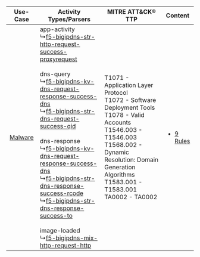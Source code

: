 |    Use-Case    | Activity Types/Parsers    | MITRE ATT&CK® TTP    | Content    |
|:----:| ---- | ---- | ---- |
| [Malware](../../../UseCases/uc_malware.md) |  app-activity<br> ↳[f5-bigipdns-str-http-request-success-proxyrequest](Ps/pC_f5bigipdnsstrhttprequestsuccessproxyrequest.md)<br><br> dns-query<br> ↳[f5-bigipdns-kv-dns-request-response-success-dns](Ps/pC_f5bigipdnskvdnsrequestresponsesuccessdns.md)<br> ↳[f5-bigipdns-str-dns-request-success-qid](Ps/pC_f5bigipdnsstrdnsrequestsuccessqid.md)<br><br> dns-response<br> ↳[f5-bigipdns-kv-dns-request-response-success-dns](Ps/pC_f5bigipdnskvdnsrequestresponsesuccessdns.md)<br> ↳[f5-bigipdns-str-dns-response-success-rcode](Ps/pC_f5bigipdnsstrdnsresponsesuccessrcode.md)<br> ↳[f5-bigipdns-str-dns-response-success-to](Ps/pC_f5bigipdnsstrdnsresponsesuccessto.md)<br><br> image-loaded<br> ↳[f5-bigipdns-mix-http-request-http](Ps/pC_f5bigipdnsmixhttprequesthttp.md)<br> | T1071 - Application Layer Protocol<br>T1072 - Software Deployment Tools<br>T1078 - Valid Accounts<br>T1546.003 - T1546.003<br>T1568.002 - Dynamic Resolution: Domain Generation Algorithms<br>T1583.001 - T1583.001<br>TA0002 - TA0002<br> | [<ul><li>9 Rules</li></ul>](RM/r_m_f5_f5_big-ip_dns_Malware.md) |